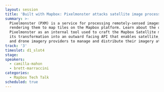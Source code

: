 ```yaml
---
layout: session
title: 'Built with Mapbox: Pixelmonster attacks satellite image processing'
summary: >-
  Pixelmonster (PXM) is a service for processing remotely-sensed images and
  rendering them to map tiles on the Mapbox platform. Learn about the origins of
  Pixelmonster as an internal tool used to craft the Mapbox Satellite map. And
  its transformation into an outward facing API that enables satellite, aerial,
  and drone imagery providers to manage and distribute their imagery at scale.
track: '3'
timeslot: d1_slot4
stage:
speakers:
  - camilla-mahon
  - brett-marraccini
categories:
  - Mapbox Tech Talk
scheduled: true
---
```


